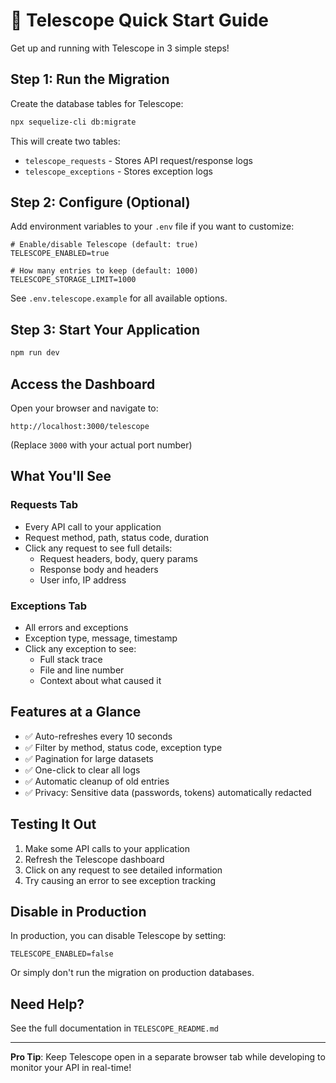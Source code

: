 # 🔭 Telescope Quick Start Guide

Get up and running with Telescope in 3 simple steps!

## Step 1: Run the Migration

Create the database tables for Telescope:

```bash
npx sequelize-cli db:migrate
```

This will create two tables:

- `telescope_requests` - Stores API request/response logs
- `telescope_exceptions` - Stores exception logs

## Step 2: Configure (Optional)

Add environment variables to your `.env` file if you want to customize:

```env
# Enable/disable Telescope (default: true)
TELESCOPE_ENABLED=true

# How many entries to keep (default: 1000)
TELESCOPE_STORAGE_LIMIT=1000
```

See `.env.telescope.example` for all available options.

## Step 3: Start Your Application

```bash
npm run dev
```

## Access the Dashboard

Open your browser and navigate to:

```
http://localhost:3000/telescope
```

(Replace `3000` with your actual port number)

## What You'll See

### Requests Tab

- Every API call to your application
- Request method, path, status code, duration
- Click any request to see full details:
  - Request headers, body, query params
  - Response body and headers
  - User info, IP address

### Exceptions Tab

- All errors and exceptions
- Exception type, message, timestamp
- Click any exception to see:
  - Full stack trace
  - File and line number
  - Context about what caused it

## Features at a Glance

- ✅ Auto-refreshes every 10 seconds
- ✅ Filter by method, status code, exception type
- ✅ Pagination for large datasets
- ✅ One-click to clear all logs
- ✅ Automatic cleanup of old entries
- ✅ Privacy: Sensitive data (passwords, tokens) automatically redacted

## Testing It Out

1. Make some API calls to your application
2. Refresh the Telescope dashboard
3. Click on any request to see detailed information
4. Try causing an error to see exception tracking

## Disable in Production

In production, you can disable Telescope by setting:

```env
TELESCOPE_ENABLED=false
```

Or simply don't run the migration on production databases.

## Need Help?

See the full documentation in `TELESCOPE_README.md`

---

**Pro Tip**: Keep Telescope open in a separate browser tab while developing to monitor your API in real-time!
